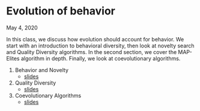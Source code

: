 # Evolution of behavior
May 4, 2020

In this class, we discuss how evolution should account for behavior. We start
with an introduction to behavioral diversity, then look at novelty search and
Quality Diversity algorithms. In the second section, we cover the MAP-Elites
algorithm in depth. Finally, we look at coevolutionary algorithms.

1. Behavior and Novelty
    * [slides](https://d9w.github.io/evolution/7_behavior/1_novelty.html)
2. Quality Diversity
    * [slides](https://d9w.github.io/evolution/7_behavior/2_qd.html)
3. Coevolutionary Algorithms
    * [slides](https://d9w.github.io/evolution/7_behavior/3_coevo.html)
